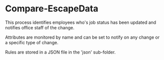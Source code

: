 # Compare-EscapeData
This process identifies employees who's job status has been updated and notifies office staff of the change.

Attributes are monitored by name and can be set to notify on any change or a specific type of change.

Rules are stored in a JSON file in the 'json' sub-folder.
